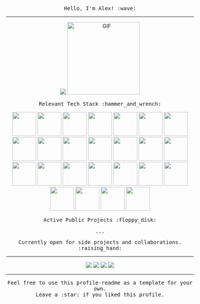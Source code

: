 <p align="center">
  <samp>Hello, I'm Alex! :wave:</samp>
</p>
  
****  
  
<p align="center">
    <img src="https://github-readme-stats.vercel.app/api?username=oppahansi&show_icons=true&theme=radical" />  
    <img alt="GIF" src="https://media.giphy.com/media/13HgwGsXF0aiGY/giphy.gif" height="195" />  
</p>  
  

<p align="center">
  <samp>Relevant Tech Stack :hammer_and_wrench:</samp>
</p>
<p align="center">
  <img height="64px" src="https://cdn.svgporn.com/logos/java.svg">
  <img height="64px" src="https://cdn.svgporn.com/logos/c-sharp.svg">
  <img height="64px" src="https://cdn.svgporn.com/logos/c-plusplus.svg">
  <img height="64px" src="https://cdn.svgporn.com/logos/dart.svg">
  <img height="64px" src="https://cdn.svgporn.com/logos/visual-studio.svg">
  <img height="64px" src="https://cdn.svgporn.com/logos/visual-studio-code.svg">
  <img height="64px" src="https://cdn.svgporn.com/logos/intellij-idea.svg">
  <img height="64px" src="https://cdn.svgporn.com/logos/eclipse.svg">
  <img height="64px" src="https://notepad-plus-plus.org/images/logo.svg">
  <img height="64px" src="https://cdn.svgporn.com/logos/vim.svg">
  <img height="64px" src="https://cdn.svgporn.com/logos/html-5.svg">
  <img height="64px" src="https://cdn.svgporn.com/logos/css-3.svg">
  <img height="64px" src="https://cdn.svgporn.com/logos/javascript.svg">
  <img height="64px" src="https://cdn.svgporn.com/logos/mysql.svg">
  <img height="64px" src="https://img.icons8.com/color/48/000000/mongodb.png">
  <img height="64px" src="https://cdn.svgporn.com/logos/dotnet.svg">
  <img height="64px" src="https://img.icons8.com/ios-filled/50/000000/ssh.png"/>
  <img height="64px" src="https://cdn.svgporn.com/logos/linux-tux.svg">
  <img height="64px" src="https://cdn.svgporn.com/logos/apple.svg">
  <img height="64px" src="https://cdn.svgporn.com/logos/microsoft-windows.svg">
  <img height="64px" src="https://cdn.svgporn.com/logos/bash.svg">
  <img height="64px" src="https://cdn.svgporn.com/logos/terminal.svg">
  <img height="64px" src="https://cdn.svgporn.com/logos/discord.svg">
  <img height="64px" src="https://cdn.svgporn.com/logos/android-icon.svg">
  <img height="64px" src="https://cdn.svgporn.com/logos/flutter.svg">
</p>


<p align="center">
  <samp>Active Public Projects :floppy_disk:</samp>
</p>
<p align="center">
  <samp>...</samp>
</p>


<p align="center">
  <samp>Currently open for side projects and collaborations. :raising_hand:</samp>
</p>

****  

<p align="center">
  <img src="https://img.shields.io/badge/linkedIn-Alexander%20Schellenberg-blue.svg">
  <img src="https://img.shields.io/badge/email-oppahansi%40gmail.com-green.svg">
  <img src="https://img.shields.io/github/license/Naereen/StrapDown.js.svg">
  <img src="https://hits.seeyoufarm.com/api/count/incr/badge.svg?url=https://github.com/oppahansi">
</p>

****  

<p align="center">
  <samp>Feel free to use this profile-readme as a template for your own.</samp></br>
  <samp>Leave a :star: if you liked this profile.</samp>
</p>
